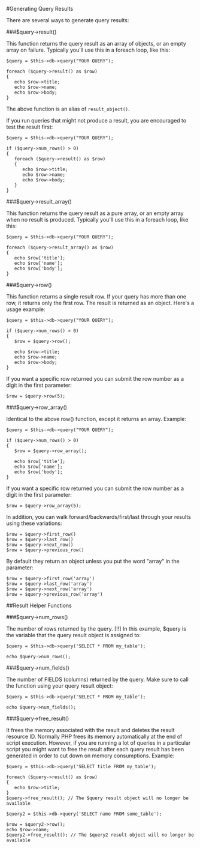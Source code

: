 #Generating Query Results

There are several ways to generate query results:

###$query->result()

This function returns the query result as an array of objects, or an empty array on failure. 
Typically you'll use this in a foreach loop, like this:

    $query = $this->db->query("YOUR QUERY");

    foreach ($query->result() as $row)
    {
       echo $row->title;
       echo $row->name;
       echo $row->body;
    }

The above function is an alias of `result_object()`.

If you run queries that might not produce a result, you are encouraged to test the result first:

    $query = $this->db->query("YOUR QUERY");
    
    if ($query->num_rows() > 0)
    {
       foreach ($query->result() as $row)
       {
          echo $row->title;
          echo $row->name;
          echo $row->body;
       }
    }
    
###$query->result_array()

This function returns the query result as a pure array, or an empty array when no result is 
produced. Typically you'll use this in a foreach loop, like this:

    $query = $this->db->query("YOUR QUERY");
    
    foreach ($query->result_array() as $row)
    {
       echo $row['title'];
       echo $row['name'];
       echo $row['body'];
    }
    
###$query->row()

This function returns a single result row. If your query has more than one row, it returns only the
first row. The result is returned as an object. Here's a usage example:

    $query = $this->db->query("YOUR QUERY");
    
    if ($query->num_rows() > 0)
    {
       $row = $query->row();
    
       echo $row->title;
       echo $row->name;
       echo $row->body;
    }

If you want a specific row returned you can submit the row number as a digit in the first parameter:

    $row = $query->row(5);
    
###$query->row_array()

Identical to the above row() function, except it returns an array. Example:

    $query = $this->db->query("YOUR QUERY");
    
    if ($query->num_rows() > 0)
    {
       $row = $query->row_array();
    
       echo $row['title'];
       echo $row['name'];
       echo $row['body'];
    }

If you want a specific row returned you can submit the row number as a digit in the first parameter:

    $row = $query->row_array(5);

In addition, you can walk forward/backwards/first/last through your results using these variations:

    $row = $query->first_row()
    $row = $query->last_row()
    $row = $query->next_row()
    $row = $query->previous_row()

By default they return an object unless you put the word "array" in the parameter:

    $row = $query->first_row('array')
    $row = $query->last_row('array')
    $row = $query->next_row('array')
    $row = $query->previous_row('array')
    
##Result Helper Functions

###$query->num_rows()

The number of rows returned by the query. 
[!!] In this example, $query is the variable that the query result object is assigned to:
    
    $query = $this->db->query('SELECT * FROM my_table');

    echo $query->num_rows();

###$query->num_fields()

The number of FIELDS (columns) returned by the query. Make sure to call the function using your 
query result object:

    $query = $this->db->query('SELECT * FROM my_table');
    
    echo $query->num_fields();

###$query->free_result()

It frees the memory associated with the result and deletes the result resource ID. Normally 
PHP frees its memory automatically at the end of script execution. However, if you are running 
a lot of queries in a particular script you might want to free the result after each query result 
has been generated in order to cut down on memory consumptions. Example:

    $query = $this->db->query('SELECT title FROM my_table');
    
    foreach ($query->result() as $row)
    {
       echo $row->title;
    }
    $query->free_result(); // The $query result object will no longer be available
    
    $query2 = $this->db->query('SELECT name FROM some_table');

    $row = $query2->row();
    echo $row->name;
    $query2->free_result(); // The $query2 result object will no longer be available 